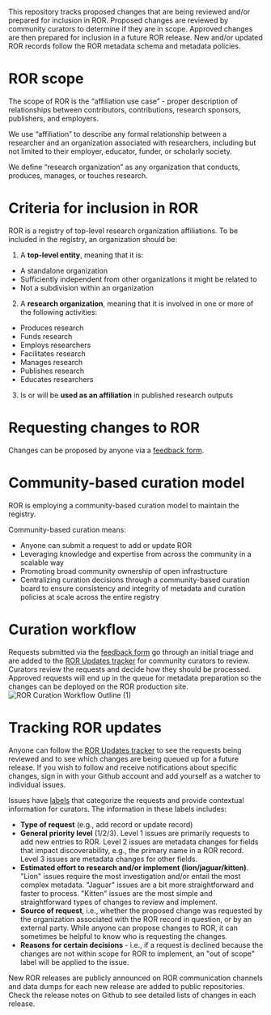 This repository tracks proposed changes that are being reviewed and/or prepared for inclusion in ROR. Proposed changes are reviewed by community curators to determine if they are in scope. Approved changes are then prepared for inclusion in a future ROR release. New and/or updated ROR records follow the ROR metadata schema and metadata policies.
# ROR scope
The scope of ROR is the “affiliation use case” - proper description of relationships between contributors, contributions, research sponsors, publishers, and employers. 

We use “affiliation” to describe any formal relationship between a researcher and an organization associated with researchers, including but not limited to their employer, educator, funder, or scholarly society. 

We define “research organization” as any organization that conducts, produces, manages, or touches research.
# Criteria for inclusion in ROR
ROR is a registry of top-level research organization affiliations. To be included in the registry, an organization should be:
1. A **top-level entity**, meaning that it is:
- A standalone organization
- Sufficiently independent from other organizations it might be related to
- Not a subdivision within an organization
2. A **research organization**, meaning that it is involved in one or more of the following activities:
- Produces research
- Funds research
- Employs researchers
- Facilitates research
- Manages research
- Publishes research
- Educates researchers
3. Is or will be **used as an affiliation** in published research outputs
# Requesting changes to ROR
Changes can be proposed by anyone via a [feedback form](https://docs.google.com/forms/d/e/1FAIpQLSdJYaMTCwS7muuTa-B_CnAtCSkKzt19lkirAKG4u7umH9Nosg/viewform). 

# Community-based curation model
ROR is employing a community-based curation model to maintain the registry. 

Community-based curation means:
- Anyone can submit a request to add or update ROR
- Leveraging knowledge and expertise from across the community in a scalable way
- Promoting broad community ownership of open infrastructure
- Centralizing curation decisions through a community-based curation board to ensure consistency and integrity of metadata and curation policies at scale across the entire registry

# Curation workflow
Requests submitted via the [feedback form](https://docs.google.com/forms/d/e/1FAIpQLSdJYaMTCwS7muuTa-B_CnAtCSkKzt19lkirAKG4u7umH9Nosg/viewform) go through an initial triage and are added to the [ROR Updates tracker](https://github.com/ror-community/ror-updates/projects/1) for community curators to review. Curators review the requests and decide how they should be processed. Approved requests will end up in the queue for metadata preparation so the changes can be deployed on the ROR production site.  
![ROR Curation Workflow Outline (1)](https://user-images.githubusercontent.com/45110557/119412383-a4c38b80-bca0-11eb-9caa-81c3f4654949.jpg)

# Tracking ROR updates
Anyone can follow the [ROR Updates tracker](https://github.com/ror-community/ror-updates/projects/1) to see the requests being reviewed and to see which changes are being queued up for a future release. If you wish to follow and receive notifications about specific changes, sign in with your Github account and add yourself as a watcher to individual issues. 

Issues have [labels](https://github.com/ror-community/ror-updates/labels) that categorize the requests and provide contextual information for curators. The information in these labels includes:
- **Type of request** (e.g., add record or update record)
- **General priority level** (1/2/3). Level 1 issues are primarily requests to add new entries to ROR. Level 2 issues are metadata changes for fields that impact discoverability, e.g., the primary name in a ROR record. Level 3 issues are metadata changes for other fields. 
- **Estimated effort to research and/or implement (lion/jaguar/kitten)**. "Lion" issues require the most investigation and/or entail the most complex metadata. "Jaguar" issues are a bit more straightforward and faster to process. "Kitten" issues are the most simple and straightforward types of changes to review and implement.
- **Source of request**, i.e., whether the proposed change was requested by the organization associated with the ROR record in question, or by an external party. While anyone can propose changes to ROR, it can sometimes be helpful to know who is requesting the changes.
- **Reasons for certain decisions** - i.e., if a request is declined because the changes are not within scope for ROR to implement, an "out of scope" label will be applied to the issue. 

New ROR releases are publicly announced on ROR communication channels and data dumps for each new release are added to public repositories. Check the release notes on Github to see detailed lists of changes in each release. 
